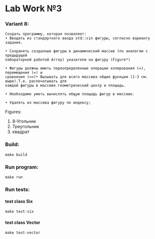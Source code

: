 # Lab Work №3

### Variant 8:

```
Создать программу, которая позволяет:
• Вводить из стандартного ввода std::cin фигуры, согласно варианту задания.

• Сохранять созданные фигуры в динамический массив (по аналогии с предыдущей
лабораторной работой Array) указатели на фигуру (Figure*)

• Фигуры должны иметь переопределенные операции копирования (=), перемещения (=) и
сравнения (==)• Вызывать для всего массива общие функции (1-3 см. выше).Т.е. распечатывать для
каждой фигуры в массиве геометрический центр и площадь.

• Необходимо уметь вычислять общую площадь фигур в массиве.

• Удалять из массива фигуру по индексу;
```

Figures:
1) 8-Угольник
2) Треугольник
3) квадрат

### Build:
```
make build
```

### Run program:
```
make run
```
### Run tests:

#### test class Six
```
make test-six
```

#### test class Vector
```
make test-vector
```
